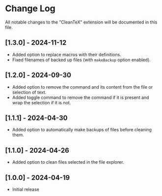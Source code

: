 # Change Log

All notable changes to the "CleanTeX" extension will be documented in this file.

## [1.3.0] - 2024-11-12

- Added option to replace macros with their definitions.
- Fixed filenames of backed up files (with `makeBackup` option enabled).

## [1.2.0] - 2024-09-30

- Added option to remove the command and its content from the file or selection of text.
- Added toggle command to remove the command if it is present and wrap the selection if it is not.

## [1.1.1] - 2024-04-30

- Added option to automatically make backups of files before cleaning them.

## [1.1.0] - 2024-04-26

- Added option to clean files selected in the file explorer.

## [1.0.0] - 2024-04-19

- Initial release
